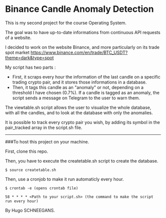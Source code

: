 # Binance Candle Anomaly Detection

This is my second project for the course Operating System.

The goal was to have up-to-date informations from continuous API requests of a website.

I decided to work on the website Binance, and more particularly on its trade spot market https://www.binance.com/en/trade/BTC_USDT?theme=dark&type=spot 

My script has two parts :
  
  - First, it scraps every hour the information of the last candle on a specific trading crypto pair, and it stores those informations in a database.
  - Then, it tags this candle as an "anomaly" or not, depending on a threshold I have chosen (0.7%). If a candle is tagged as an anomaly, the script sends a message on Telegram to the user to warn them.
  
The viewtable.sh script allows the user to visualize the whole database, with all the candles, and to look at the database with only the anomalies.

It is possible to track every crypto pair you wish, by adding its symbol in the pair_tracked array in the script.sh file.

-----------------------------------------------------------------------------------------------------------------------------------------------------------------

###To host this project on your machine.

First, clone this repo.

Then, you have to execute the createtable.sh script to create the database.

```
$ source createtable.sh
```

Then, use a cronjob to make it run automaticly every hour.

```
$ crontab -e (opens crontab file)

58 * * * * <Path to your script.sh> (the command to make the script run every hour)
```

By Hugo SCHNEEGANS.
